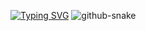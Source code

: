 [![Typing SVG](https://readme-typing-svg.herokuapp.com?font=Fira+Code&weight=600&size=30&pause=1000&color=1AF7C1&center=true&multiline=true&width=1000&height=150&lines=welcome+to+lxy's+homepage)](https://git.io/typing-svg)
<picture>
  <source media="(prefers-color-scheme: dark)" srcset="https://github.com/lxycxy/lxycxy/blob/output/github-contribution-grid-snake-dark.svg" />
  <source media="(prefers-color-scheme: light)" srcset="https://github.com/lxycxy/lxycxy/blob/output/github-contribution-grid-snake-dark.svg" />
  <img alt="github-snake" src="github-snake.svg" />
</picture>
